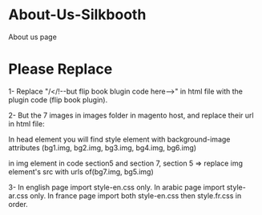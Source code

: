 # About-Us-Silkbooth

About us page

# Please Replace

1- Replace "/</!--but flip book blugin code here-->" in html file with the plugin code (flip book plugin).

2- But the 7 images in images folder in magento host, and replace their url in html file:

In head element you will find style element with background-image attributes (bg1.img, bg2.img, bg3.img, bg4.img, bg6.img)

in img element in code section5 and section 7, section 5 => replace img element's src with urls of(bg7.img, bg5.img)

3- In english page import style-en.css only.
In arabic page import style-ar.css only.
In france page import both style-en.css then style.fr.css in order.
